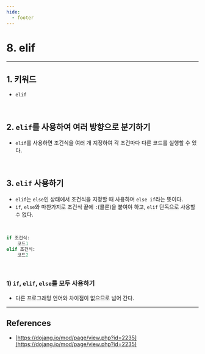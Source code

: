 ```yaml
---
hide:
  - footer
---
```


# 8. elif

---

## 1. 키워드

- `elif`

<br/>

## 2. `elif`를 사용하여 여러 방향으로 분기하기

- `elif`를 사용하면 조건식을 여러 개 지정하여 각 조건마다 다른 코드를 실행할 수 있다.

<br/>

## 3. `elif` 사용하기

- `elif`는 `else`인 상태에서 조건식을 지정할 때 사용하며 `else if`라는 뜻이다.
- `if`, `else`와 마찬가지로 조건식 끝에 `:`(콜론)을 붙여야 하고, `elif` 단독으로 사용할 수 없다.

<br/>

```python
if 조건식:
    코드1
elif 조건식:
    코드2
```

<br/>

### 1) `if`, `elif`, `else`를 모두 사용하기

- 다른 프로그래밍 언어와 차이점이 없으므로 넘어 간다.

---

## References

- [https://dojang.io/mod/page/view.php?id=2235](https://dojang.io/mod/page/view.php?id=2235)
